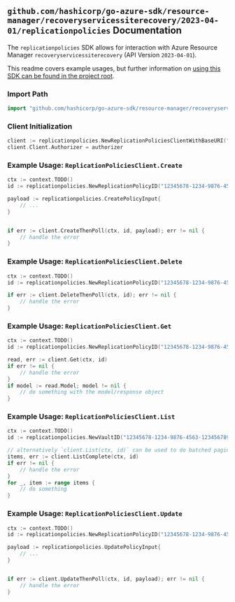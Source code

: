 
## `github.com/hashicorp/go-azure-sdk/resource-manager/recoveryservicessiterecovery/2023-04-01/replicationpolicies` Documentation

The `replicationpolicies` SDK allows for interaction with Azure Resource Manager `recoveryservicessiterecovery` (API Version `2023-04-01`).

This readme covers example usages, but further information on [using this SDK can be found in the project root](https://github.com/hashicorp/go-azure-sdk/tree/main/docs).

### Import Path

```go
import "github.com/hashicorp/go-azure-sdk/resource-manager/recoveryservicessiterecovery/2023-04-01/replicationpolicies"
```


### Client Initialization

```go
client := replicationpolicies.NewReplicationPoliciesClientWithBaseURI("https://management.azure.com")
client.Client.Authorizer = authorizer
```


### Example Usage: `ReplicationPoliciesClient.Create`

```go
ctx := context.TODO()
id := replicationpolicies.NewReplicationPolicyID("12345678-1234-9876-4563-123456789012", "example-resource-group", "vaultValue", "replicationPolicyValue")

payload := replicationpolicies.CreatePolicyInput{
	// ...
}


if err := client.CreateThenPoll(ctx, id, payload); err != nil {
	// handle the error
}
```


### Example Usage: `ReplicationPoliciesClient.Delete`

```go
ctx := context.TODO()
id := replicationpolicies.NewReplicationPolicyID("12345678-1234-9876-4563-123456789012", "example-resource-group", "vaultValue", "replicationPolicyValue")

if err := client.DeleteThenPoll(ctx, id); err != nil {
	// handle the error
}
```


### Example Usage: `ReplicationPoliciesClient.Get`

```go
ctx := context.TODO()
id := replicationpolicies.NewReplicationPolicyID("12345678-1234-9876-4563-123456789012", "example-resource-group", "vaultValue", "replicationPolicyValue")

read, err := client.Get(ctx, id)
if err != nil {
	// handle the error
}
if model := read.Model; model != nil {
	// do something with the model/response object
}
```


### Example Usage: `ReplicationPoliciesClient.List`

```go
ctx := context.TODO()
id := replicationpolicies.NewVaultID("12345678-1234-9876-4563-123456789012", "example-resource-group", "vaultValue")

// alternatively `client.List(ctx, id)` can be used to do batched pagination
items, err := client.ListComplete(ctx, id)
if err != nil {
	// handle the error
}
for _, item := range items {
	// do something
}
```


### Example Usage: `ReplicationPoliciesClient.Update`

```go
ctx := context.TODO()
id := replicationpolicies.NewReplicationPolicyID("12345678-1234-9876-4563-123456789012", "example-resource-group", "vaultValue", "replicationPolicyValue")

payload := replicationpolicies.UpdatePolicyInput{
	// ...
}


if err := client.UpdateThenPoll(ctx, id, payload); err != nil {
	// handle the error
}
```
